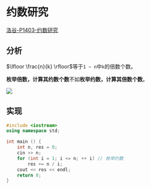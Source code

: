 # 约数研究

[洛谷-P1403-约数研究](https://www.luogu.com.cn/problem/P1403)

## 分析

$\lfloor \frac{n}{k} \rfloor$等于`1 ~ n`中`k`的倍数个数。

**枚举倍数，计算其约数个数**不如**枚举约数，计算其倍数个数**。

![](/img/0058.bmp)

## 实现

```cpp
#include <iostream>
using namespace std;

int main () {
    int n, res = 0;
    cin >> n;
    for (int i = 1; i <= n; ++ i) // 枚举约数
        res += n / i;
    cout << res << endl;
    return 0;
}
```


